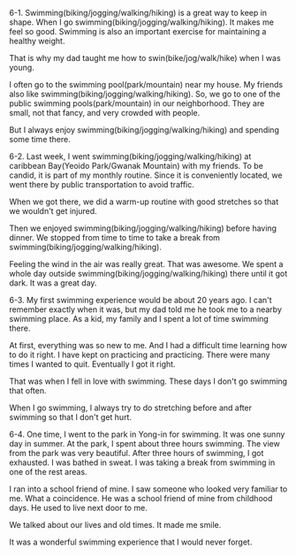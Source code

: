 6-1.
Swimming(biking/jogging/walking/hiking) is a great way to keep in shape. When I go swimming(biking/jogging/walking/hiking). It makes me feel so good. Swimming is also an important exercise for maintaining a healthy weight.

That is why my dad taught me how to swin(bike/jog/walk/hike) when I was young.

I often go to the swimming pool(park/mountain) near my house. My friends also like swimming(biking/jogging/walking/hiking). So, we go to one of the public swimming pools(park/mountain) in our neighborhood. They are small, not that fancy, and very crowded with people.

But I always enjoy swimming(biking/jogging/walking/hiking) and spending some time there.

6-2.
Last week, I went swimming(biking/jogging/walking/hiking) at caribbean Bay(Yeoido Park/Gwanak Mountain) with my friends. To be candid, it is part of my monthly routine. Since it is conveniently located, we went there by public transportation to avoid traffic.

When we got there, we did a warm-up routine with good stretches so that we wouldn't get injured.

Then we enjoyed swimming(biking/jogging/walking/hiking) before having dinner. We stopped from time to time to take a break from swimming(biking/jogging/walking/hiking).

Feeling the wind in the air was really great. That was awesome. We spent a whole day outside swimming(biking/jogging/walking/hiking) there until it got dark. It was a great day.

6-3.
My first swimming experience would be about 20 years ago. I can't remember exactly when it was, but my dad told me he took me to a nearby swimming place. As a kid, my family and I spent a lot of time swimming there.

At first, everything was so new to me. And I had a difficult time learning how to do it right. I have kept on practicing and practicing. There were many times I wanted to quit. Eventually I got it right.

That was when I fell in love with swimming. These days I don't go swimming that often.

When I go swimming, I always try to do stretching before and after swimming so that I don't get hurt.

6-4.
One time, I went to the park in Yong-in for swimming. It was one sunny day in summer. At the park, I spent about three hours swimming. The view from the park was very beautiful. After three hours of swimming, I got exhausted. I was bathed in sweat. I was taking a break from swimming in one of the rest areas.

I ran into a school friend of mine. I saw someone who looked very familiar to me. What a coincidence. He was a school friend of mine from childhood days. He used to live next door to me.

We talked about our lives and old times. It made me smile.

It was a wonderful swimming experience that I would never forget.
